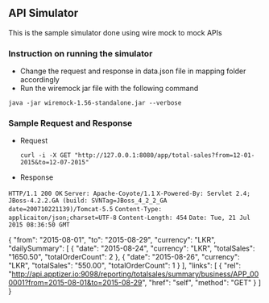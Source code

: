 ## API Simulator

This is the sample simulator done using wire mock to mock APIs


### Instruction on running the simulator

- Change the request and response in data.json file in mapping folder accordingly
- Run the wiremock jar file with the following command

```java -jar wiremock-1.56-standalone.jar --verbose```


### Sample Request and Response

- Request

    ```curl -i -X GET "http://127.0.0.1:8080/app/total-sales?from=12-01-2015&to=12-07-2015" ```

- Response

```HTTP/1.1 200 OK```
```Server: Apache-Coyote/1.1```
```X-Powered-By: Servlet 2.4; JBoss-4.2.2.GA (build: SVNTag=JBoss_4_2_2_GA date=200710221139)/Tomcat-5.5```
```Content-Type: applicaiton/json;charset=UTF-8```
```Content-Length: 454```
```Date: Tue, 21 Jul 2015 08:36:50 GMT```

{
  "from": "2015-08-01",
  "to": "2015-08-29",
  "currency": "LKR",
  "dailySummary": [
    {
      "date": "2015-08-24",
      "currency": "LKR",
      "totalSales": "1650.50",
      "totalOrderCount": 2
    },
    {
      "date": "2015-08-26",
      "currency": "LKR",
      "totalSales": "550.00",
      "totalOrderCount": 1
    }
  ],
  "links": [
    {
      "rel": "http://api.apptizer.io:9098/reporting/totalsales/summary/business/APP_000001?from=2015-08-01&to=2015-08-29",
      "href": "self",
      "method": "GET"
    }
  ]
}





